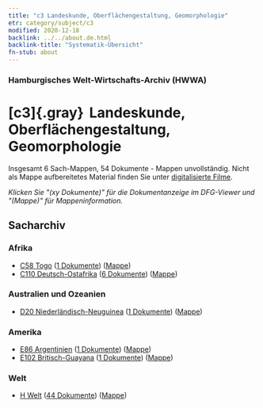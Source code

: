 ```yaml
---
title: "c3 Landeskunde, Oberflächengestaltung, Geomorphologie"
etr: category/subject/c3
modified: 2020-12-18
backlink: ../../about.de.html
backlink-title: "Systematik-Übersicht"
fn-stub: about
---
```


### Hamburgisches Welt-Wirtschafts-Archiv (HWWA)
# [c3]{.gray}&#8201; Landeskunde, Oberflächengestaltung, Geomorphologie&#160; 




Insgesamt 6 Sach-Mappen, 54 Dokumente - Mappen unvollständig.
Nicht als Mappe aufbereitetes Material finden Sie unter [digitalisierte Filme](/film/h1_sh).

_Klicken Sie "(xy Dokumente)" für die Dokumentanzeige im DFG-Viewer und "(Mappe)" für Mappeninformation._

## Sacharchiv




### Afrika

- [C58 Togo](../../../geo/about.de.html#C58) (<a href="https://dfg-viewer.de/show/?tx_dlf[id]=https://pm20.zbw.eu/mets/sh/1414xx/141408/1442xx/144204/public.mets.de.xml" target="_blank">1 Dokumente</a>) ([Mappe](http://purl.org/pressemappe20/folder/sh/141408,144204))
- [C110 Deutsch-Ostafrika](../../../geo/about.de.html#C110) (<a href="https://dfg-viewer.de/show/?tx_dlf[id]=https://pm20.zbw.eu/mets/sh/1414xx/141471/1442xx/144204/public.mets.de.xml" target="_blank">6 Dokumente</a>) ([Mappe](http://purl.org/pressemappe20/folder/sh/141471,144204))

### Australien und Ozeanien

- [D20 Niederländisch-Neuguinea](../../../geo/about.de.html#D20) (<a href="https://dfg-viewer.de/show/?tx_dlf[id]=https://pm20.zbw.eu/mets/sh/1416xx/141619/1442xx/144204/public.mets.de.xml" target="_blank">1 Dokumente</a>) ([Mappe](http://purl.org/pressemappe20/folder/sh/141619,144204))

### Amerika

- [E86 Argentinien](../../../geo/about.de.html#E86) (<a href="https://dfg-viewer.de/show/?tx_dlf[id]=https://pm20.zbw.eu/mets/sh/1416xx/141692/1442xx/144204/public.mets.de.xml" target="_blank">1 Dokumente</a>) ([Mappe](http://purl.org/pressemappe20/folder/sh/141692,144204))
- [E102 Britisch-Guayana](../../../geo/about.de.html#E102) (<a href="https://dfg-viewer.de/show/?tx_dlf[id]=https://pm20.zbw.eu/mets/sh/1417xx/141700/1442xx/144204/public.mets.de.xml" target="_blank">1 Dokumente</a>) ([Mappe](http://purl.org/pressemappe20/folder/sh/141700,144204))

### Welt

- [H Welt](../../../geo/about.de.html#H) (<a href="https://dfg-viewer.de/show/?tx_dlf[id]=https://pm20.zbw.eu/mets/sh/1417xx/141728/1442xx/144204/public.mets.de.xml" target="_blank">44 Dokumente</a>) ([Mappe](http://purl.org/pressemappe20/folder/sh/141728,144204))


